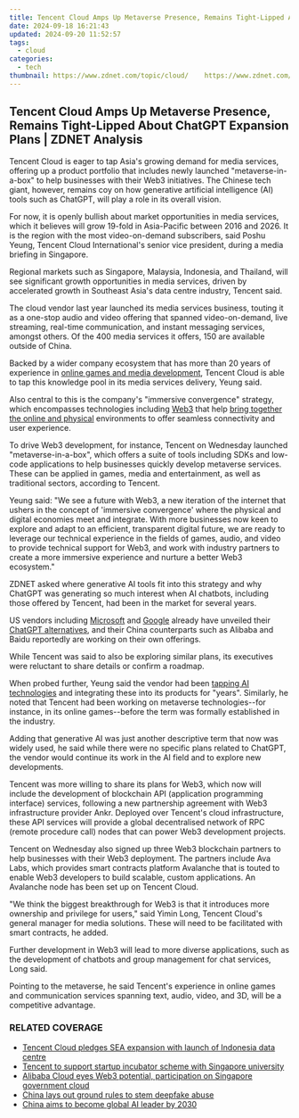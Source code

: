 ```yaml
---
title: Tencent Cloud Amps Up Metaverse Presence, Remains Tight-Lipped About ChatGPT Expansion Plans | ZDNET Analysis
date: 2024-09-18 16:21:43
updated: 2024-09-20 11:52:57
tags:
  - cloud
categories:
  - tech
thumbnail: https://www.zdnet.com/topic/cloud/    https://www.zdnet.com/a/img/resize/6f1ff1f54fd94b9ac9caa2e65ed1a241a0dbd127/2022/03/09/9034344c-b982-4016-a6f2-dd5a1a1e4bf6/gettyimages-1351539614-metaverse-virtual-reality.jpg?width=170&height=96&fit=crop&auto=webp
---
```


## Tencent Cloud Amps Up Metaverse Presence, Remains Tight-Lipped About ChatGPT Expansion Plans | ZDNET Analysis

Tencent Cloud is eager to tap Asia's growing demand for media services, offering up a product portfolio that includes newly launched "metaverse-in-a-box" to help businesses with their Web3 initiatives. The Chinese tech giant, however, remains coy on how generative artificial intelligence (AI) tools such as ChatGPT, will play a role in its overall vision. 

For now, it is openly bullish about market opportunities in media services, which it believes will grow 19-fold in Asia-Pacific between 2016 and 2026\. It is the region with the most video-on-demand subscribers, said Poshu Yeung, Tencent Cloud International's senior vice president, during a media briefing in Singapore. 

Regional markets such as Singapore, Malaysia, Indonesia, and Thailand, will see significant growth opportunities in media services, driven by accelerated growth in Southeast Asia's data centre industry, Tencent said. 

The cloud vendor last year launched its media services business, touting it as a one-stop audio and video offering that spanned video-on-demand, live streaming, real-time communication, and instant messaging services, amongst others. Of the 400 media services it offers, 150 are available outside of China. 

Backed by a wider company ecosystem that has more than 20 years of experience in [online games and media development](https://www.zdnet.com/article/tencent-reports-29-revenue-growth-on-online-games-boost/), Tencent Cloud is able to tap this knowledge pool in its media services delivery, Yeung said. 

Also central to this is the company's "immersive convergence" strategy, which encompasses technologies including [Web3](https://www.zdnet.com/article/what-is-web3-everything-you-need-to-know-about-the-decentralised-future-of-the-internet/) that help [bring together the online and physical](https://www.zdnet.com/article/alibaba-jd-com-heat-up-offline-online-competition-in-china/) environments to offer seamless connectivity and user experience.

To drive Web3 development, for instance, Tencent on Wednesday launched "metaverse-in-a-box", which offers a suite of tools including SDKs and low-code applications to help businesses quickly develop metaverse services. These can be applied in games, media and entertainment, as well as traditional sectors, according to Tencent. 

Yeung said: "We see a future with Web3, a new iteration of the internet that ushers in the concept of 'immersive convergence' where the physical and digital economies meet and integrate. With more businesses now keen to explore and adapt to an efficient, transparent digital future, we are ready to leverage our technical experience in the fields of games, audio, and video to provide technical support for Web3, and work with industry partners to create a more immersive experience and nurture a better Web3 ecosystem." 

ZDNET asked where generative AI tools fit into this strategy and why ChatGPT was generating so much interest when AI chatbots, including those offered by Tencent, had been in the market for several years. 

US vendors including [Microsoft](https://www.zdnet.com/article/microsoft-just-made-a-huge-investment-in-chatgpt-maker-openai-heres-why/) and [Google](https://www.zdnet.com/article/google-steps-up-work-on-chatgpt-rivals/) already have unveiled their [ChatGPT alternatives](https://www.zdnet.com/article/best-ai-chatbot/), and their China counterparts such as Alibaba and Baidu reportedly are working on their own offerings. 

While Tencent was said to also be exploring similar plans, its executives were reluctant to share details or confirm a roadmap. 

When probed further, Yeung said the vendor had been [tapping AI technologies](https://www.zdnet.com/article/tencent-to-support-startup-incubator-scheme-with-singapore-university/) and integrating these into its products for "years". Similarly, he noted that Tencent had been working on metaverse technologies--for instance, in its online games--before the term was formally established in the industry. 

Adding that generative AI was just another descriptive term that now was widely used, he said while there were no specific plans related to ChatGPT, the vendor would continue its work in the AI field and to explore new developments. 

Tencent was more willing to share its plans for Web3, which now will include the development of blockchain API (application programming interface) services, following a new partnership agreement with Web3 infrastructure provider Ankr. Deployed over Tencent's cloud infrastructure, these API services will provide a global decentralised network of RPC (remote procedure call) nodes that can power Web3 development projects.

Tencent on Wednesday also signed up three Web3 blockchain partners to help businesses with their Web3 deployment. The partners include Ava Labs, which provides smart contracts platform Avalanche that is touted to enable Web3 developers to build scalable, custom applications. An Avalanche node has been set up on Tencent Cloud. 

"We think the biggest breakthrough for Web3 is that it introduces more ownership and privilege for users," said Yimin Long, Tencent Cloud's general manager for media solutions. These will need to be facilitated with smart contracts, he added. 

Further development in Web3 will lead to more diverse applications, such as the development of chatbots and group management for chat services, Long said.

Pointing to the metaverse, he said Tencent's experience in online games and communication services spanning text, audio, video, and 3D, will be a competitive advantage. 

### RELATED COVERAGE

* [Tencent Cloud pledges SEA expansion with launch of Indonesia data centre](https://www.zdnet.com/article/tencent-cloud-pledges-sea-expansion-with-launch-of-indonesia-data-centre/)
* [Tencent to support startup incubator scheme with Singapore university](https://www.zdnet.com/article/tencent-to-support-startup-incubator-scheme-with-singapore-university/)
* [Alibaba Cloud eyes Web3 potential, participation on Singapore government cloud](https://www.zdnet.com/finance/blockchain/alibaba-cloud-eyes-web3-potential-participation-on-singapore-government-cloud/)
* [China lays out ground rules to stem deepfake abuse](https://www.zdnet.com/article/china-lays-out-ground-rules-to-stem-deepfake-abuse/)
* [China aims to become global AI leader by 2030](https://www.zdnet.com/article/china-aims-to-become-global-ai-leader-by-2030/)

<ins class="adsbygoogle"
     style="display:block"
     data-ad-format="autorelaxed"
     data-ad-client="ca-pub-7571918770474297"
     data-ad-slot="1223367746"></ins>



<ins class="adsbygoogle"
     style="display:block"
     data-ad-client="ca-pub-7571918770474297"
     data-ad-slot="8358498916"
     data-ad-format="auto"
     data-full-width-responsive="true"></ins>
